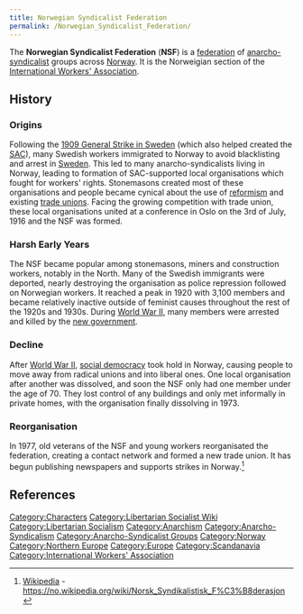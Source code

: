```yaml
---
title: Norwegian Syndicalist Federation
permalink: /Norwegian_Syndicalist_Federation/
---
```


The **Norwegian Syndicalist Federation** (**NSF**) is a
[federation](Confederation "wikilink") of
[anarcho-syndicalist](Anarcho-Syndicalism "wikilink") groups across
[Norway](Norway "wikilink"). It is the Norweigian section of the
[International Workers'
Association](International_Workers'_Association "wikilink").

## History

### Origins

Following the [1909 General Strike in
Sweden](Swedish_General_Strike_(1909) "wikilink") (which also helped
created the
[SAC](Central_Organisation_of_the_Workers_of_Sweden "wikilink")), many
Swedish workers immigrated to Norway to avoid blacklisting and arrest in
[Sweden](Sweden "wikilink"). This led to many anarcho-syndicalists
living in Norway, leading to formation of SAC-supported local
organisations which fought for workers' rights. Stonemasons created most
of these organisations and people became cynical about the use of
[reformism](reformism "wikilink") and existing [trade
unions](Trade_Union "wikilink"). Facing the growing competition with
trade union, these local organisations united at a conference in Oslo on
the 3rd of July, 1916 and the NSF was formed.

### Harsh Early Years

The NSF became popular among stonemasons, miners and construction
workers, notably in the North. Many of the Swedish immigrants were
deported, nearly destroying the organisation as police repression
followed on Norwegian workers. It reached a peak in 1920 with 3,100
members and became relatively inactive outside of feminist causes
throughout the rest of the 1920s and 1930s. During [World War
II](World_War_II "wikilink"), many members were arrested and killed by
the [new government](Nazi_Germany "wikilink").

### Decline

After [World War II](World_War_II "wikilink"), [social
democracy](Social_Democracy "wikilink") took hold in Norway, causing
people to move away from radical unions and into liberal ones. One local
organisation after another was dissolved, and soon the NSF only had one
member under the age of 70. They lost control of any buildings and only
met informally in private homes, with the organisation finally
dissolving in 1973.

### Reorganisation

In 1977, old veterans of the NSF and young workers reorganisated the
federation, creating a contact network and formed a new trade union. It
has begun publishing newspapers and supports strikes in Norway.[^1]

## References

<references />

[Category:Characters](Category:Characters "wikilink")
[Category:Libertarian Socialist
Wiki](Category:Libertarian_Socialist_Wiki "wikilink")
[Category:Libertarian
Socialism](Category:Libertarian_Socialism "wikilink")
[Category:Anarchism](Category:Anarchism "wikilink")
[Category:Anarcho-Syndicalism](Category:Anarcho-Syndicalism "wikilink")
[Category:Anarcho-Syndicalist
Groups](Category:Anarcho-Syndicalist_Groups "wikilink")
[Category:Norway](Category:Norway "wikilink") [Category:Northern
Europe](Category:Northern_Europe "wikilink")
[Category:Europe](Category:Europe "wikilink")
[Category:Scandanavia](Category:Scandanavia "wikilink")
[Category:International Workers'
Association](Category:International_Workers'_Association "wikilink")

[^1]: [Wikipedia](Wikipedia "wikilink") -
    <https://no.wikipedia.org/wiki/Norsk_Syndikalistisk_F%C3%B8derasjon>